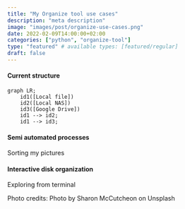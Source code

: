 ```yaml
---
title: "My Organize tool use cases"
description: "meta description"
image: "images/post/organize-use-cases.png"
date: 2022-02-09T14:00:00+02:00
categories: ["python", "organize-tool"]
type: "featured" # available types: [featured/regular]
draft: false
---
```


#### Current structure

```mermaid
graph LR;
    id1([Local file])
    id2([Local NAS])
    id3([Google Drive])
    id1 --> id2;
    id1 --> id3;
```

#### Semi automated processes

Sorting my pictures

#### Interactive disk organization

Exploring from terminal

Photo credits: Photo by Sharon McCutcheon on Unsplash
  